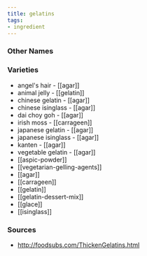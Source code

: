 ```yaml
---
title: gelatins
tags:
- ingredient
---
```



### Other Names


### Varieties

* angel's hair - [[agar]]
* animal jelly - [[gelatin]]
* chinese gelatin - [[agar]]
* chinese isinglass - [[agar]]
* dai choy goh - [[agar]]
* irish moss - [[carrageen]]
* japanese gelatin - [[agar]]
* japanese isinglass - [[agar]]
* kanten - [[agar]]
* vegetable gelatin - [[agar]]
* [[aspic-powder]]
* [[vegetarian-gelling-agents]]
* [[agar]]
* [[carrageen]]
* [[gelatin]]
* [[gelatin-dessert-mix]]
* [[glace]]
* [[isinglass]]

### Sources
* http://foodsubs.com/ThickenGelatins.html
